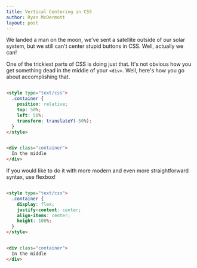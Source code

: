 ```yaml
---
title: Vertical Centering in CSS
author: Ryan McDermott
layout: post
---
```

We landed a man on the moon, we've sent a satellite outside of our solar system, but we still can't center stupid buttons in CSS. Well, actually we can!

One of the trickiest parts of CSS is doing just that. It's not obvious how you get something dead in the middle of your `<div>`. Well, here's how you go about accomplishing that.

```html

<style type="text/css">
  .container {
    position: relative;
    top: 50%;
    left: 50%;
    transform: translateY(-50%);
  }
</style>


<div class="container">
  In the middle
</div>
```

If you would like to do it with more modern and even more straightforward syntax, use flexbox!


```html

<style type="text/css">
  .container {
    display: flex;
    justify-content: center;
    align-items: center;
    height: 100%;
  }
</style>


<div class="container">
  In the middle
</div>
```
